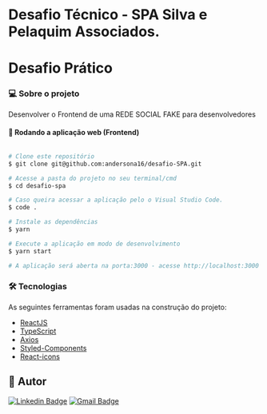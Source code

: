 # Desafio Técnico - SPA Silva e Pelaquim Associados.

# Desafio Prático

### 💻 Sobre o projeto
Desenvolver o Frontend de uma REDE SOCIAL FAKE para desenvolvedores


#### 🧭 Rodando a aplicação web (Frontend)

```bash

# Clone este repositório
$ git clone git@github.com:andersona16/desafio-SPA.git

# Acesse a pasta do projeto no seu terminal/cmd
$ cd desafio-spa

# Caso queira acessar a aplicação pelo o Visual Studio Code.
$ code .

# Instale as dependências
$ yarn

# Execute a aplicação em modo de desenvolvimento
$ yarn start

# A aplicação será aberta na porta:3000 - acesse http://localhost:3000

```


### 🛠 Tecnologias

As seguintes ferramentas foram usadas na construção do projeto:

- [ReactJS](https://pt-br.reactjs.org/)
- [TypeScript](https://www.typescriptlang.org/)
- [Axios](https://axios-http.com/docs/intro)
- [Styled-Components](https://styled-components.com/)
- [React-icons](https://react-icons.github.io/react-icons/)

## 🦸 Autor

[![Linkedin Badge](https://img.shields.io/badge/-Anderson-blue?style=flat-square&logo=Linkedin&logoColor=white&link=https://www.linkedin.com/in/andersonaraujjo/)](https://www.linkedin.com/in/andersonaraujjo/)
[![Gmail Badge](https://img.shields.io/badge/-andersonaraujoc1@gmail.com-c14438?style=flat-square&logo=Gmail&logoColor=white&link=mailto:andersonaraujoc1@gmail.com)](mailto:andersonaraujoc1@gmail.com)
